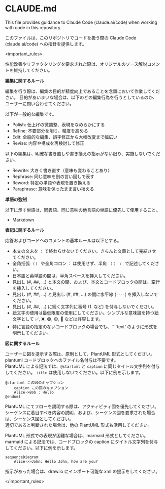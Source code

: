 # CLAUDE.md

This file provides guidance to Claude Code (claude.ai/code) when working with code in this repository.

このファイルは、このリポジトリでコードを扱う際の Claude Code (claude.ai/code) への指針を提供します。

<important_rules>

性能改善やリファクタリングを要求された際は、オリジナルのソース解説コメントを維持してください。

**編集に関するルール**

編集を行う際は、編集の目的が精度向上であることを念頭において作業してください。
目的があいまいな場合は、以下のどの編集行為を行うとしているのか、ユーザーに問い合わせてください。

以下が一般的な編集です。

+ Polish: 仕上げの微調整、表現をなめらかにする
+ Refine: 不要部分を削り、精度を高める
+ Edit: 全般的な編集、誤字修正から大幅改変まで幅広い
+ Revise: 内容や構成を再検討して修正

以下の編集は、明確な書き直しや書き換えの指示がない限り、実施しないでください。

+ Rewrite: 大きく書き直す（意味も変わることあり）
+ Rephrase: 同じ意味を別の言い回しで表す
+ Reword: 特定の単語や表現を置き換える
+ Paraphrase: 意味を保ったまま言い換える

**単語の強制**

以下に示す単語は、同義語、同じ意味の他言語の単語に優先して使用すること。

+ Markdown

**表記に関するルール**

応答およびコードへのコメントの基本ルールは以下とする。

+ 本文の文末を `：` で終わらせないでください。きちんと文章として完結させてください。
+ 全角括弧 `（` `）` や全角コロン `：` は使用せず、半角 ` (` `) ` `: ` で記述してください。
+ 日本語と英単語の間は、半角スペースを挿入してください。
+ 見出し (#, ##, ...) と本文の間、および、本文とコードブロックの間は、空行を挿入してください。
+ 見出し (#, ##, ...) と見出し (#, ##, ...) の間に水平線 (`----`) を挿入しないでください。
+ 見出し (#, ##, ...) に続く文字列に番号 (1. など) を付与しないでください。
+ 絵文字の使用は最低限度の使用にしてください。シンプルな意味論を持つ絵文字として ✅, ❌, 🟢, 🟡, 🔴 などは許容します。
+ 特に言語の指定のないコードブロックの場合でも、'```text' のように形式を明示してください。

**図に関するルール**

ユーザーに図を提示する際は、原則として、PlantUML 形式としてください。  
plantuml コードブロックへのファイル名付与は不要です。  
PlantUML による記法では、`@startuml` と `caption` に同じタイトル文字列を付与してください。 `title` は使用しないでください。以下に例を示します。

```plantuml
@startuml この図のキャプション
    caption この図のキャプション
    Alice->Bob : Hello
@enduml
```

PlantUML にてフローを説明する際は、アクティビティ図を優先してください。  
シーケンスに着目すべき内容の説明、および、シーケンス図を要求された場合は、シーケンス図としてください。  
適切であると判断された場合は、他の PlantUML 形式も活用してください。

PlantUML 形式での表現が困難な場合は、marmaid 形式としてください。  
marmaid による記法では、コードブロックの caption にタイトル文字列を付与してください。以下に例を示します。

```{.mermaid caption="Mermaid の図キャプション"}
sequenceDiagram
    Alice->>John: Hello John, how are you?
```

指示があった場合は、draw.io にインポート可能な xml の提示をしてください。  

</important_rules>
